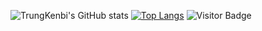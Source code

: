 <!-- ### Hi there 👋 -->
![TrungKenbi's GitHub stats](https://github-readme-stats.vercel.app/api?username=trungkenbi&show_icons=true)
[![Top Langs](https://github-readme-stats.vercel.app/api/top-langs/?username=trungkenbi)](https://github.com/anuraghazra/github-readme-stats)
![Visitor Badge](https://visitor-badge.laobi.icu/badge?page_id=trungkenbi.trungkenbi)

<!--
**TrungKenbi/TrungKenbi** is a ✨ _special_ ✨ repository because its `README.md` (this file) appears on your GitHub profile.

Here are some ideas to get you started:

- 🔭 I’m currently working on ...
- 🌱 I’m currently learning ...
- 👯 I’m looking to collaborate on ...
- 🤔 I’m looking for help with ...
- 💬 Ask me about ...
- 📫 How to reach me: ...
- 😄 Pronouns: ...
- ⚡ Fun fact: ...
-->
